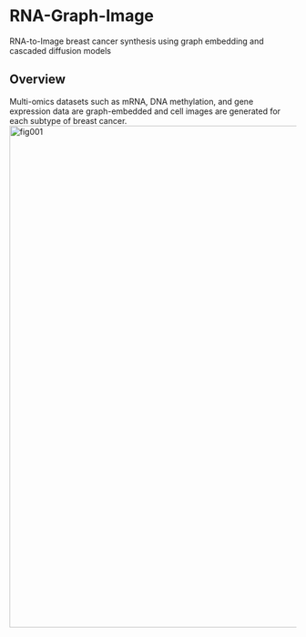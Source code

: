 # RNA-Graph-Image
RNA-to-Image breast cancer synthesis using graph embedding and cascaded diffusion models


Overview
----------

Multi-omics datasets such as mRNA, DNA methylation, and gene expression data are graph-embedded and cell images are generated for each subtype of breast cancer.
<img width="881" alt="fig001" src="https://github.com/HyunSBong/RNA-Graph-Image/assets/69189272/05d064de-ced5-4ae9-a285-7b978d1ee4f0">
